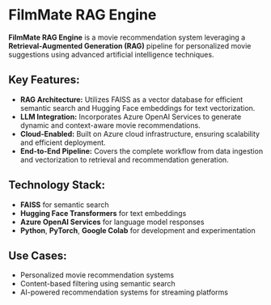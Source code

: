 # FilmMate RAG Engine  

**FilmMate RAG Engine** is a movie recommendation system leveraging a **Retrieval-Augmented Generation (RAG)** pipeline for personalized movie suggestions using advanced artificial intelligence techniques.  

## Key Features:  
- **RAG Architecture:** Utilizes FAISS as a vector database for efficient semantic search and Hugging Face embeddings for text vectorization.  
- **LLM Integration:** Incorporates Azure OpenAI Services to generate dynamic and context-aware movie recommendations.  
- **Cloud-Enabled:** Built on Azure cloud infrastructure, ensuring scalability and efficient deployment.  
- **End-to-End Pipeline:** Covers the complete workflow from data ingestion and vectorization to retrieval and recommendation generation.  

## Technology Stack:  
- **FAISS** for semantic search  
- **Hugging Face Transformers** for text embeddings  
- **Azure OpenAI Services** for language model responses  
- **Python**, **PyTorch**, **Google Colab** for development and experimentation  

## Use Cases:  
- Personalized movie recommendation systems  
- Content-based filtering using semantic search  
- AI-powered recommendation systems for streaming platforms   

